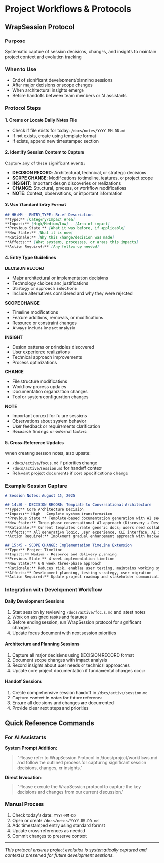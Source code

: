 # Project Workflows & Protocols

## WrapSession Protocol

### Purpose
Systematic capture of session decisions, changes, and insights to maintain project context and evolution tracking.

### When to Use
- End of significant development/planning sessions
- After major decisions or scope changes
- When architectural insights emerge
- Before handoffs between team members or AI assistants

### Protocol Steps

#### 1. Create or Locate Daily Notes File
- Check if file exists for today: `/docs/notes/YYYY-MM-DD.md`
- If not exists, create using template format
- If exists, append new timestamped section

#### 2. Identify Session Content to Capture
Capture any of these significant events:
- **DECISION RECORD**: Architectural, technical, or strategic decisions
- **SCOPE CHANGE**: Modifications to timeline, features, or project scope  
- **INSIGHT**: Important design discoveries or realizations
- **CHANGE**: Structural, process, or workflow modifications
- **NOTE**: Context, observations, or important information

#### 3. Use Standard Entry Format
```markdown
## HH:MM - ENTRY_TYPE: Brief Description
**Type:** [Category/Impact Area]
**Impact:** [High/Medium/Low] - [Area of impact]
**Previous State:** [What it was before, if applicable]
**New State:** [What it is now]
**Rationale:** [Why this change/decision was made]
**Affects:** [What systems, processes, or areas this impacts]
**Action Required:** [Any follow-up needed]
```

#### 4. Entry Type Guidelines

**DECISION RECORD**
- Major architectural or implementation decisions
- Technology choices and justifications
- Strategy or approach selections
- Include alternatives considered and why they were rejected

**SCOPE CHANGE**
- Timeline modifications
- Feature additions, removals, or modifications
- Resource or constraint changes
- Always include impact analysis

**INSIGHT**
- Design patterns or principles discovered
- User experience realizations
- Technical approach improvements
- Process optimizations

**CHANGE**
- File structure modifications
- Workflow process updates
- Documentation organization changes
- Tool or system configuration changes

**NOTE**
- Important context for future sessions
- Observations about system behavior
- User feedback or requirements clarification
- Research findings or external factors

#### 5. Cross-Reference Updates
When creating session notes, also update:
- `/docs/active/focus.md` if priorities change
- `/docs/active/session.md` for handoff context
- Relevant project documents if core specifications change

### Example Session Capture

```markdown
# Session Notes: August 15, 2025

## 14:30 - DECISION RECORD: Template to Conversational Architecture
**Type:** Core Architecture Decision
**Impact:** High - Complete system transformation
**Previous State:** Template-based documentation generation with AI section filling
**New State:** Three-phase conversational AI approach (Discovery → Design → Generation)
**Rationale:** Current templates create generic docs; users need collaborative AI consultant
**Affects:** All generation logic, user experience, CLI interface, AI integration
**Action Required:** Implement gradual enhancement approach with backward compatibility

## 15:45 - SCOPE CHANGE: Implementation Timeline Extension
**Type:** Project Timeline
**Impact:** Medium - Resource and delivery planning
**Previous State:** 4-week implementation timeline
**New State:** 6-8 week three-phase approach
**Rationale:** Reduces risk, enables user testing, maintains working system
**Affects:** Development planning, testing strategy, user migration
**Action Required:** Update project roadmap and stakeholder communication
```

### Integration with Development Workflow

#### Daily Development Sessions
1. Start session by reviewing `/docs/active/focus.md` and latest notes
2. Work on assigned tasks and features
3. Before ending session, run WrapSession protocol for significant changes
4. Update focus document with next session priorities

#### Architecture and Planning Sessions  
1. Capture all major decisions using DECISION RECORD format
2. Document scope changes with impact analysis
3. Record insights about user needs or technical approaches
4. Update core project documentation if fundamental changes occur

#### Handoff Sessions
1. Create comprehensive session handoff in `/docs/active/session.md`
2. Capture context in notes for future reference
3. Ensure all decisions and changes are documented
4. Provide clear next steps and priorities

## Quick Reference Commands

### For AI Assistants
**System Prompt Addition:**
> "Please refer to WrapSession Protocol in /docs/project/workflows.md and follow the outlined process for capturing significant session decisions, changes, or insights."

**Direct Invocation:**
> "Please execute the WrapSession protocol to capture the key decisions and changes from our current discussion."

### Manual Process
1. Check today's date: `YYYY-MM-DD`
2. Open or create `/docs/notes/YYYY-MM-DD.md`
3. Add timestamped entry using standard format
4. Update cross-references as needed
5. Commit changes to preserve context

---

*This protocol ensures project evolution is systematically captured and context is preserved for future development sessions.*